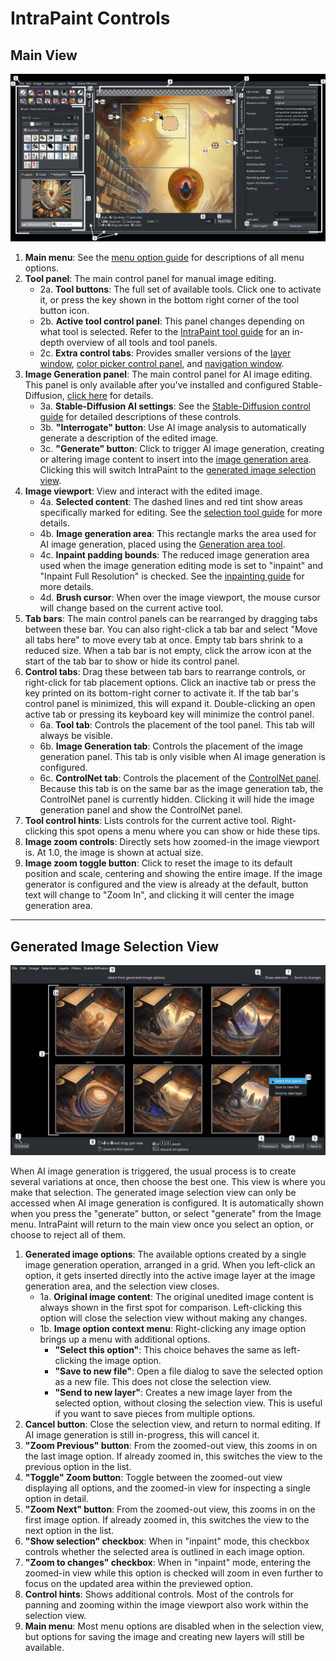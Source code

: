 # IntraPaint Controls

## Main View

<img src="./labeled_screenshots/main_screen.jpg" alt="Screenshot of the main IntraPaint window in editing mode, with specific elements numbered."/>

1. **Main menu**: See the [menu option guide](./menu_options.md) for descriptions of all menu options.
2. **Tool panel**: The main control panel for manual image editing.
    - 2a. **Tool buttons**: The full set of available tools. Click one to activate it, or press the key shown in the bottom right corner of the tool button icon.
    - 2b. **Active tool control panel**: This panel changes depending on what tool is selected. Refer to the [IntraPaint tool guide](./tool_guide.md) for an in-depth overview of all tools and tool panels.
    - 2c. **Extra control tabs**: Provides smaller versions of the [layer window](./menu_options.md#show-layer-window-f7), [color picker control panel](./tool_guide.md#user-interface-color-component-tab), and [navigation window](./menu_options.md#show-navigation-window-ctrlaltw).
3. **Image Generation panel**: The main control panel for AI image editing. This panel is only available after you've installed and configured Stable-Diffusion, [click here](../README.md#ai-setup-stable-diffusion) for details.
    - 3a. **Stable-Diffusion AI settings**:  See the [Stable-Diffusion control guide](./stable-diffusion.md) for detailed descriptions of these controls.
    - 3b. **"Interrogate" button**:  Use AI image analysis to automatically generate a description of the edited image.
    - 3c. **"Generate" button**:  Click to trigger AI image generation, creating or altering image content to insert into the [image generation area](./inpainting_guide.md#generation-area). Clicking this will switch IntraPaint to the [generated image selection view](#generated-image-selection-view).
4. **Image viewport**: View and interact with the edited image.
    - 4a. **Selected content**: The dashed lines and red tint show areas specifically marked for editing. See the [selection tool guide](./tool_guide.md#selection-tools) for more details.
    - 4b. **Image generation area**:  This rectangle marks the area used for AI image generation, placed using the [Generation area tool](./tool_guide.md#-image-generation-area-tool-g).
    - 4c. **Inpaint padding bounds**: The reduced image generation area used when the image generation editing mode is set to "inpaint" and "Inpaint Full Resolution" is checked. See the [inpainting guide](./inpainting_guide.md#inpaint-full-resolution-checkbox) for more details.
    - 4d. **Brush cursor**: When over the image viewport, the mouse cursor will change based on the current active tool.
5. **Tab bars**: The main control panels can be rearranged by dragging tabs between these bar. You can also right-click a tab bar and select "Move all tabs here" to move every tab at once.  Empty tab bars shrink to a reduced size. When a tab bar is not empty, click the arrow icon at the start of the tab bar to show or hide its control panel.
6. **Control tabs**:  Drag these between tab bars to rearrange controls, or right-click for tab placement options. Click an inactive tab or press the key printed on its bottom-right corner to activate it. If the tab bar's control panel is minimized, this will expand it.  Double-clicking an open active tab or pressing its keyboard key will minimize the control panel.
    - 6a. **Tool tab**: Controls the placement of the tool panel. This tab will always be visible.
    - 6b. **Image Generation tab**:  Controls the placement of the image generation panel. This tab is only visible when AI image generation is configured.
    - 6c. **ControlNet tab**:  Controls the placement of the [ControlNet panel](./stable-diffusion.md#controlnet-panel). Because this tab is on the same bar as the image generation tab, the ControlNet panel is currently hidden.  Clicking it will hide the image generation panel and show the ControlNet panel.
7. **Tool control hints**:  Lists controls for the current active tool. Right-clicking this spot opens a menu where you can show or hide these tips.
8. **Image zoom controls**: Directly sets how zoomed-in the image viewport is.  At 1.0, the image is shown at actual size.
9. **Image zoom toggle button**:  Click to reset the image to its default position and scale, centering and showing the entire image. If the image generator is configured and the view is already at the default, button text will change to "Zoom In", and clicking it will center the image generation area.

---
## Generated Image Selection View

<img src="./labeled_screenshots/option_window.jpg" alt="Screenshot of the main IntraPaint window in image selection mode, with specific elements numbered."/>

When AI image generation is triggered, the usual process is to create several variations at once, then choose the best one. This view is where you make that selection.  The generated image selection view can only be accessed when AI image generation is configured.  It is automatically shown when you press the "generate" button, or select "generate" from the Image menu.  IntraPaint will return to the main view once you select an option, or choose to reject all of them.

1. **Generated image options**: The available options created by a single image generation operation, arranged in a grid. When you left-click an option, it gets inserted directly into the active image layer at the image generation area, and the selection view closes.
    - 1a. **Original image content**:  The original unedited image content is always shown in the first spot for comparison.  Left-clicking this option will close the selection view without making any changes. 
    - 1b. **Image option context menu**:  Right-clicking any image option brings up a menu with additional options.
       * **"Select this option"**: This choice behaves the same as left-clicking the image option.
       * **"Save to new file"**:  Open a file dialog to save the selected option as a new file. This does not close the selection view.
       * **"Send to new layer"**: Creates a new image layer from the selected option, without closing the selection view. This is useful if you want to save pieces from multiple options.
2. **Cancel button**:  Close the selection view, and return to normal editing.  If AI image generation is still in-progress, this will cancel it.
3. **"Zoom Previous" button**:  From the zoomed-out view, this zooms in on the last image option. If already zoomed in, this switches the view to the previous option in the list.
4. **"Toggle" Zoom button**: Toggle between the zoomed-out view displaying all options, and the zoomed-in view for inspecting a single option in detail.
5. **"Zoom Next" button**: From the zoomed-out view, this zooms in on the first image option. If already zoomed in, this switches the view to the next option in the list.
6. **"Show selection" checkbox**:  When in "inpaint" mode, this checkbox controls whether the selected area is outlined in each image option. 
7. **"Zoom to changes" checkbox**:  When in "inpaint" mode, entering the zoomed-in view while this option is checked will zoom in even further to focus on the updated area within the previewed option.
8. **Control hints**:  Shows additional controls.  Most of the controls for panning and zooming within the image viewport also work within the selection view.
9. **Main menu**:  Most menu options are disabled when in the selection view, but options for saving the image and creating new layers will still be available.